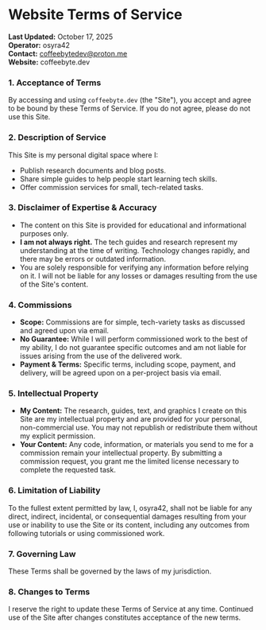 # **Website Terms of Service**

**Last Updated:** October 17, 2025  
**Operator:** osyra42  
**Contact:** coffeebytedev@proton.me  
**Website:** coffeebyte.dev

### **1. Acceptance of Terms**
By accessing and using `coffeebyte.dev` (the "Site"), you accept and agree to be bound by these Terms of Service. If you do not agree, please do not use this Site.

### **2. Description of Service**
This Site is my personal digital space where I:
- Publish research documents and blog posts.
- Share simple guides to help people start learning tech skills.
- Offer commission services for small, tech-related tasks.

### **3. Disclaimer of Expertise & Accuracy**
- The content on this Site is provided for educational and informational purposes only.
- **I am not always right.** The tech guides and research represent my understanding at the time of writing. Technology changes rapidly, and there may be errors or outdated information.
- You are solely responsible for verifying any information before relying on it. I will not be liable for any losses or damages resulting from the use of the Site's content.

### **4. Commissions**
- **Scope:** Commissions are for simple, tech-variety tasks as discussed and agreed upon via email.
- **No Guarantee:** While I will perform commissioned work to the best of my ability, I do not guarantee specific outcomes and am not liable for issues arising from the use of the delivered work.
- **Payment & Terms:** Specific terms, including scope, payment, and delivery, will be agreed upon on a per-project basis via email.

### **5. Intellectual Property**
- **My Content:** The research, guides, text, and graphics I create on this Site are my intellectual property and are provided for your personal, non-commercial use. You may not republish or redistribute them without my explicit permission.
- **Your Content:** Any code, information, or materials you send to me for a commission remain your intellectual property. By submitting a commission request, you grant me the limited license necessary to complete the requested task.

### **6. Limitation of Liability**
To the fullest extent permitted by law, I, osyra42, shall not be liable for any direct, indirect, incidental, or consequential damages resulting from your use or inability to use the Site or its content, including any outcomes from following tutorials or using commissioned work.

### **7. Governing Law**
These Terms shall be governed by the laws of my jurisdiction.

### **8. Changes to Terms**
I reserve the right to update these Terms of Service at any time. Continued use of the Site after changes constitutes acceptance of the new terms.